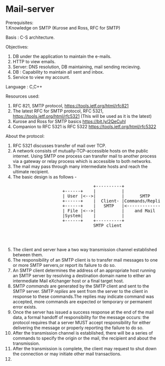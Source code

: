 # Mail-server

Prerequisites:   
 1.Knowledge on SMTP (Kurose and Ross, RFC for SMTP)  

Basis : C-S architecture. 

Objectives:
  1. DB under the application to maintain the e-mails.
  2. HTTP to view emails.
  3. Server: DNS resolution, DB maintaining, mail sending recieving.
  4. DB : Capability to maintain all sent and inbox. 
  5. Service to view my account. 

Language : C,C++


Resources used:  
  1. RFC 821, SMTP protocol, https://tools.ietf.org/html/rfc821  
  2. The latest RFC for SMTP protocol, RFC 5321, https://tools.ietf.org/html/rfc5321  (This will be used as it is the latest) 
  3. Kurose and Ross for SMTP basics https://bit.ly/2QeCuhl
  4. Companion to RFC 5321 is RFC 5322 https://tools.ietf.org/html/rfc5322
  

About the protocol:
  1. RFC 5321 discusses transfer of mail over TCP.
  2. A network consists of mutually-TCP-accessible hosts on the public internet. Using SMTP one process can transfer mail to       another process via a gateway or relay process which is accessible to both networks.
  3. The mail may pass through many intermediate hosts and reach the ultimate recipient.
  4. The basic design is as follows - 
  
  <pre>
                                  +----------+                +----------+  
                      +------+    |          |                |          |  
                      | User |<-->|          |      SMTP      |          |  
                      +------+    |  Client- |Commands/Replies| Server-  |  
                      +------+    |   SMTP   |<-------------->|    SMTP  |    +------+  
                      | File |<-->|          |    and Mail    |          |<-->| File |  
                      |System|    |          |                |          |    |System|  
                      +------+    +----------+                +----------+    +------+  
                                  SMTP client                SMTP server  
                                
      
  </pre>
                     
   5. The client and server have a two way transmission channel established between them.
   6. The responsibility of an SMTP client is to transfer mail messages to one or more SMTP servers,or report its failure to do so.
   7. An SMTP client determines the address of an appropriate host running an SMTP server by resolving a destination domain name to either an intermediate Mail eXchanger host or a final target host.
   8. SMTP *commands* are generated by the SMTP client and sent to the SMTP server. SMTP *replies* are sent from the server to the client in response to these commands.The replies may indicate command was accepted, more commands are expected or temporary or permanent error exists.
   9. Once the server has issued a success response at the end of the mail data, a formal handoff of responsibility for the message occurs: the protocol requires that a server MUST accept responsibility for either delivering the message or properly reporting the failure to do so.
   10. After the transmission channel is established, there will be a series of commands to specify the origin or the mail, the recipient and about the transmission. 
   11. After the transmission is complete, the client may request to shut down the connection or may initiate other mail transactions.
   12. 
